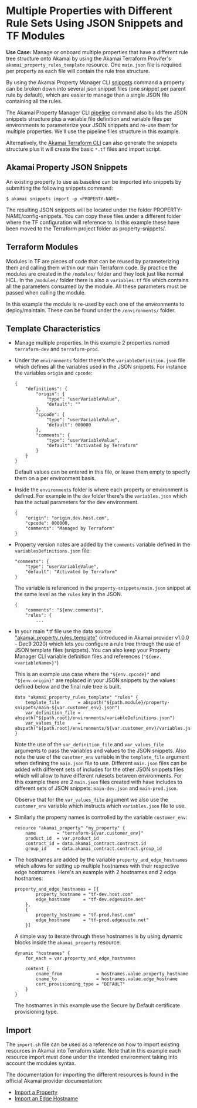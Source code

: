# Multiple Properties with Different Rule Sets Using JSON Snippets and TF Modules

**Use Case:** Manage or onboard multiple properties that have a different rule tree structure onto Akamai by using the Akamai Terraform Provifer's `akamai_property_rules_template` resource. One `main.json` file is required per property as each file will contain the rule tree structure.

By using the Akamai Property Manager CLI [snippets](https://github.com/akamai/cli-property-manager#property-management-with-snippets-workflow) command a property can be broken down into several json snippet files (one snippet per parent rule by default), which are easier to manage than a single JSON file containing all the rules.

The Akamai Property Manager CLI [pipeline](https://github.com/akamai/cli-property-manager#akamai-pipeline-workflow) command also builds the JSON snippets structure plus a variable file definition and variable files per environments to parameterize your JSON snippets and re-use them for multiple properties. We'll use the pipeline files structure in this example. 

Alternatively, the [Akamai Terraform CLI](https://github.com/akamai/cli-terraform) can also generate the snippets structure plus it will create the basic `*.tf` files and import script. 

## Akamai Property JSON Snippets
An existing property to use as baseline can be imported into snippets by submitting the following snippets command:

`$ akamai snippets import -p <PROPERTY-NAME>`

The resulting JSON snippets will be located under the folder PROPERTY-NAME/config-snippets. You can copy these files under a different folder where the TF configuration will reference to. In this example these have been moved to the Terraform project folder as property-snippets/.

## Terraform Modules
Modules in TF are pieces of code that can be reused by parameterizing them and calling them within our main Terraform code. By practice the modules are created in the `/modules/` folder and they look just like normal HCL.
In the `/modules/` folder there is also a `variables.tf` file which contains all the parameters consumed by the module. All these parameters must be passed when calling the module.

In this example the module is re-used by each one of the environments to deploy/maintain. These can be found under the `/environments/` folder.

## Template Characteristics
* Manage multiple properties. In this example 2 properties named `terraform-dev` and `terraform-prod`.
* Under the `environments` folder there's the `variableDefinition.json` file which defines all the variables used in the JSON snippets. For instance the variables `origin` and `cpcode`:
    ```
    {
        "definitions": {
            "origin": {
                "type": "userVariableValue",
                "default": ""
            },
            "cpcode": {
                "type": "userVariableValue",
                "default": 000000
            },
            "comments": {
                "type": "userVariableValue",
                "default": "Activated by Terraform"
            }
        }
    }
    ```
    Default values can be entered in this file, or leave them empty to specify them on a per environment basis.
* Inside the `environments` folder is where each property or environment is defined. For example in the `dev` folder there's the `variables.json` which has the actual parameters for the dev environment.
    ```
    {
        "origin": "origin.dev.host.com",
        "cpcode": 000000,
        "comments": "Managed by Terraform"
    }
    ```
* Property version notes are added by the `comments` variable defined in the `variablesDefinitions.json` file:
    ```
    "comments": {
        "type": "userVariableValue",
        "default": "Activated by Terraform"
    }
    ```
    The variable is referenced in the `property-snippets/main.json` snippet at the same level as the `rules` key in the JSON.

    ```
    {
        "comments": "${env.comments}",
        "rules": {
            ...
    ```
* In your main *.tf file use the data source ["akamai_property_rules_template"](https://registry.terraform.io/providers/akamai/akamai/latest/docs/data-sources/property_rules_template) (introduced in Akamai provider v1.0.0 - Dec9 2020) which lets you configure a rule tree through the use of JSON template files (snippets). You can also keep your Property Manager CLI variable definition files and references (`"${env.<variableName>}"`)

    This is an example use case where the `"${env.cpcode}"` and `"${env.origin}"` are replaced in your JSON snippets by the values defined below and the final rule tree is built.

    ```
    data "akamai_property_rules_template" "rules" {
        template_file       = abspath("${path.module}/property-snippets/main-${var.customer_env}.json")
        var_definition_file = abspath("${path.root}/environments/variableDefinitions.json")
        var_values_file     = abspath("${path.root}/environments/${var.customer_env}/variables.json")
    }
    ```
    Note the use of the `var_definition_file` and `var_values_file` arguments to pass the variables and values to the JSON snippets. Also note the use of the `cusotmer_env` variable in the `template_file` argument when defining the `main.json` file to use. Different `main.json` files can be added with different sets of includes for the other JSON snippets files which will allow to have different rulesets between environments.
    For this example there are 2 `main.json` files created with have includes to different sets of JSON snippets: `main-dev.json` and `main-prod.json`.
    
    Observe that for the `var_values_file` argument we also use the `customer_env` variable which instructs which `variables.json` file to use.
* Similarly the property names is controlled by the variable `customer_env`: 
    ```
    resource "akamai_property" "my_property" {
        name        = "terraform-${var.customer_env}"
        product_id  = var.product_id
        contract_id = data.akamai_contract.contract.id
        group_id    = data.akamai_contract.contract.group_id
    ```

* The hostnames are added by the variable `property_and_edge_hostnames` which allows for setting up multiple hostnames with their respective edge hostnames. Here's an example with 2 hostnames and 2 edge hostnames:

    ```
    property_and_edge_hostnames = [{
            property_hostname = "tf-dev.host.com"
            edge_hostname     = "tf-dev.edgesuite.net"
        },
        {
            property_hostname = "tf-prod.host.com"
            edge_hostname     = "tf-prod.edgesuite.net"
        }]
    ```

    A simple way to iterate through these hostnames is by using dynamic blocks inside the `akamai_property` resource:

    ```
    dynamic "hostnames" {
        for_each = var.property_and_edge_hostnames

        content {
            cname_from             = hostnames.value.property_hostname
            cname_to               = hostnames.value.edge_hostname
            cert_provisioning_type = "DEFAULT"
        }
    }
    ```
    The hostnames in this example use the Secure by Default certificate provisioning type.

## Import
The `import.sh` file can be used as a reference on how to import existing resources in Akamai into Terraform state. Note that in this example each resource import must done under the intended environment taking into account the modules syntax.

The documentation for importing the different resources is found in the official Akamai provider documentation:

- [Import a Property](https://registry.terraform.io/providers/akamai/akamai/latest/docs/resources/property)
- [Import an Edge Hostname](https://registry.terraform.io/providers/akamai/akamai/latest/docs/resources/edge_hostname#import)